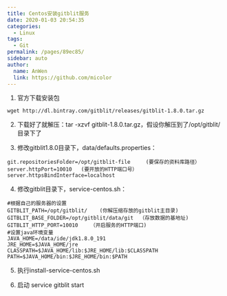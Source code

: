 ```yaml
---
title: Centos安装gitblit服务
date: 2020-01-03 20:54:35
categories: 
  - Linux
tags: 
  - Git
permalink: /pages/89ec85/
sidebar: auto
author: 
  name: AnWen
  link: https://github.com/micolor
---
```



<!--MORE-->
1. 官方下载安装包
```
wget http://dl.bintray.com/gitblit/releases/gitblit-1.8.0.tar.gz
```

2. 下载好了就解压：tar -xzvf gitblit-1.8.0.tar.gz，假设你解压到了/opt/gitblit/ 目录下了

3. 修改gitblit1.8.0目录下，data/defaults.properties：
```
git.repositoriesFolder=/opt/gitblit-file     (要保存的资料库路径）
server.httpPort=10010   (要开放的HTTP端口号）   
server.httpsBindInterface=localhost
```
4. 修改gitblit目录下，service-centos.sh：
```
#根据自己的服务器的设置
GITBLIT_PATH=/opt/gitblit/    (你解压缩存放的gitblit主目录)
GITBLIT_BASE_FOLDER=/opt/gitblit/data/git  （存放数据的基地址)
GITBLIT_HTTP_PORT=10010    （开启服务的HTTP端口)
#设置java环境变量
JAVA_HOME=/data/ide/jdk1.8.0_191
JRE_HOME=$JAVA_HOME/jre
CLASSPATH=$JAVA_HOME/lib:$JRE_HOME/lib:$CLASSPATH
PATH=$JAVA_HOME/bin:$JRE_HOME/bin:$PATH
```
5. 执行install-service-centos.sh

6. 启动 service gitblit start